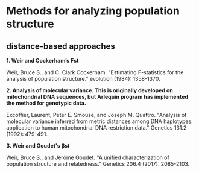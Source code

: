 # Methods for analyzing population structure

## distance-based approaches
**1. Weir and Cockerham’s Fst**

Weir, Bruce S., and C. Clark Cockerham. "Estimating F-statistics for the analysis of population structure." evolution (1984): 1358-1370.

**2. Analysis of molecular variance. This is originally developed on mitochondrial DNA sequences, but Arlequin program has implemented the method for genotypic data.**

Excoffier, Laurent, Peter E. Smouse, and Joseph M. Quattro. "Analysis of molecular variance inferred from metric distances among DNA haplotypes: application to human mitochondrial DNA restriction data." Genetics 131.2 (1992): 479-491.

**3. Weir and Goudet's βst**

Weir, Bruce S., and Jérôme Goudet. "A unified characterization of population structure and relatedness." Genetics 206.4 (2017): 2085-2103.
